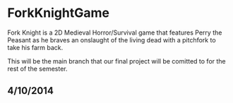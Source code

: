 ForkKnightGame
==============

Fork Knight is a 2D Medieval Horror/Survival game that  features Perry the Peasant as he braves an onslaught of the living dead with a pitchfork to take his farm back. 

This will be the main branch that our final project will be comitted to for the rest of the semester.

4/10/2014
-----------------------------

